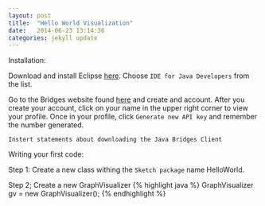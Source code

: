 ```yaml
---
layout: post
title:  "Hello World Visualization"
date:   2014-06-23 13:14:36
categories: jekyll update
---
```


Installation:

Download and install Eclipse [here](https://www.eclipse.org/downloads/index-java8.php). Choose  `IDE for Java Developers` from the list.

Go to the Bridges website found [here](http://bridges.cs.uncc.edu/login) and create and account. After you create your account, click on your name in the upper right corner to view your profile. Once in your profile, click `Generate new API key` and remember the number generated.

`Instert statements about downloading the Java Bridges Client`

Writing your first code:

Step 1:
Create a new class withing the `Sketch package` name HelloWorld.

Step 2;
Create a new GraphVisualizer 
{% highlight java  %}
GraphVisualizer gv = new GraphVisualizer();
{% endhighlight %}
